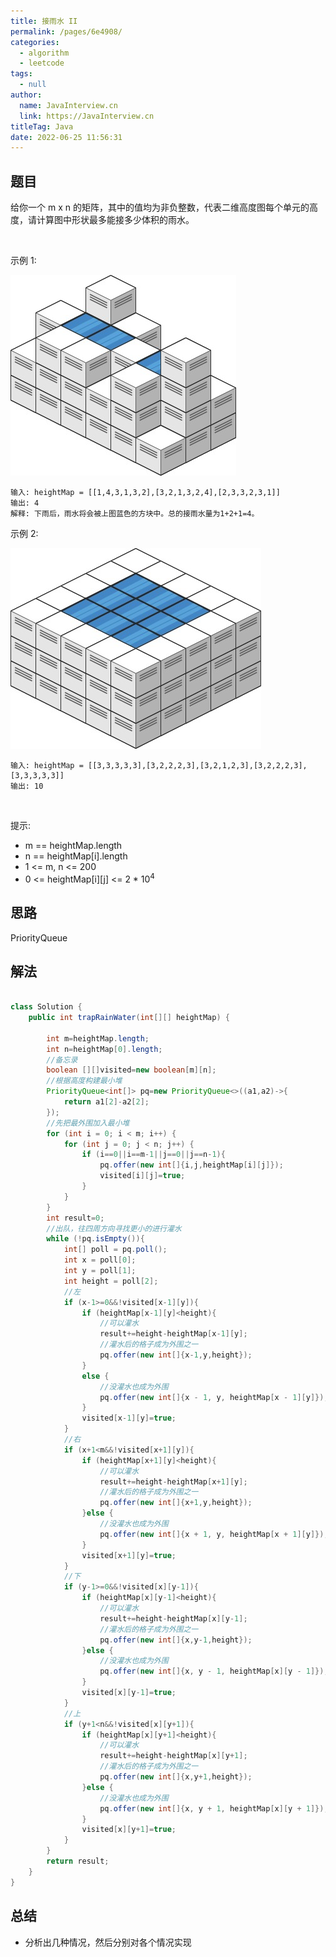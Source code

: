 ```yaml
---
title: 接雨水 II
permalink: /pages/6e4908/
categories: 
  - algorithm
  - leetcode
tags: 
  - null
author: 
  name: JavaInterview.cn
  link: https://JavaInterview.cn
titleTag: Java
date: 2022-06-25 11:56:31
---
```


## 题目

给你一个 m x n 的矩阵，其中的值均为非负整数，代表二维高度图每个单元的高度，请计算图中形状最多能接多少体积的雨水。

 

示例 1:

![](../../../media/pictures/leetcode/trap1-3d.jpeg)

    输入: heightMap = [[1,4,3,1,3,2],[3,2,1,3,2,4],[2,3,3,2,3,1]]
    输出: 4
    解释: 下雨后，雨水将会被上图蓝色的方块中。总的接雨水量为1+2+1=4。
示例 2:

![](../../../media/pictures/leetcode/trap2-3d.jpeg)

    输入: heightMap = [[3,3,3,3,3],[3,2,2,2,3],[3,2,1,2,3],[3,2,2,2,3],[3,3,3,3,3]]
    输出: 10
 

提示:

- m == heightMap.length
- n == heightMap[i].length
- 1 <= m, n <= 200
- 0 <= heightMap[i][j] <= 2 * 10<sup>4</sup>



## 思路

PriorityQueue

## 解法
```java

class Solution {
    public int trapRainWater(int[][] heightMap) {

        int m=heightMap.length;
        int n=heightMap[0].length;
        //备忘录
        boolean [][]visited=new boolean[m][n];
        //根据高度构建最小堆
        PriorityQueue<int[]> pq=new PriorityQueue<>((a1,a2)->{
            return a1[2]-a2[2];
        });
        //先把最外围加入最小堆
        for (int i = 0; i < m; i++) {
            for (int j = 0; j < n; j++) {
                if (i==0||i==m-1||j==0||j==n-1){
                    pq.offer(new int[]{i,j,heightMap[i][j]});
                    visited[i][j]=true;
                }
            }
        }
        int result=0;
        //出队，往四周方向寻找更小的进行灌水
        while (!pq.isEmpty()){
            int[] poll = pq.poll();
            int x = poll[0];
            int y = poll[1];
            int height = poll[2];
            //左
            if (x-1>=0&&!visited[x-1][y]){
                if (heightMap[x-1][y]<height){
                    //可以灌水
                    result+=height-heightMap[x-1][y];
                    //灌水后的格子成为外围之一
                    pq.offer(new int[]{x-1,y,height});
                }
                else {
                    //没灌水也成为外围
                    pq.offer(new int[]{x - 1, y, heightMap[x - 1][y]});
                }
                visited[x-1][y]=true;
            }
            //右
            if (x+1<m&&!visited[x+1][y]){
                if (heightMap[x+1][y]<height){
                    //可以灌水
                    result+=height-heightMap[x+1][y];
                    //灌水后的格子成为外围之一
                    pq.offer(new int[]{x+1,y,height});
                }else {
                    //没灌水也成为外围
                    pq.offer(new int[]{x + 1, y, heightMap[x + 1][y]});
                }
                visited[x+1][y]=true;
            }
            //下
            if (y-1>=0&&!visited[x][y-1]){
                if (heightMap[x][y-1]<height){
                    //可以灌水
                    result+=height-heightMap[x][y-1];
                    //灌水后的格子成为外围之一
                    pq.offer(new int[]{x,y-1,height});
                }else {
                    //没灌水也成为外围
                    pq.offer(new int[]{x, y - 1, heightMap[x][y - 1]});
                }
                visited[x][y-1]=true;
            }
            //上
            if (y+1<n&&!visited[x][y+1]){
                if (heightMap[x][y+1]<height){
                    //可以灌水
                    result+=height-heightMap[x][y+1];
                    //灌水后的格子成为外围之一
                    pq.offer(new int[]{x,y+1,height});
                }else {
                    //没灌水也成为外围
                    pq.offer(new int[]{x, y + 1, heightMap[x][y + 1]});
                }
                visited[x][y+1]=true;
            }
        }
        return result;
    }
}
```

## 总结

- 分析出几种情况，然后分别对各个情况实现 
